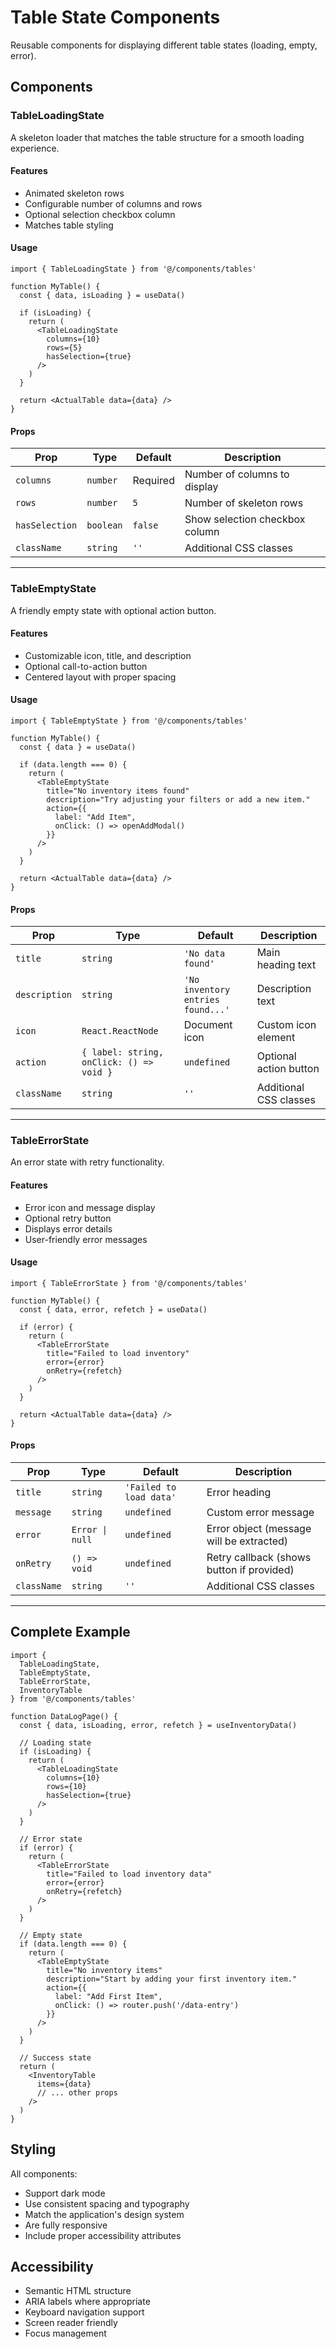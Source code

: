 # Table State Components

Reusable components for displaying different table states (loading, empty, error).

## Components

### TableLoadingState

A skeleton loader that matches the table structure for a smooth loading experience.

#### Features
- Animated skeleton rows
- Configurable number of columns and rows
- Optional selection checkbox column
- Matches table styling

#### Usage

```tsx
import { TableLoadingState } from '@/components/tables'

function MyTable() {
  const { data, isLoading } = useData()

  if (isLoading) {
    return (
      <TableLoadingState
        columns={10}
        rows={5}
        hasSelection={true}
      />
    )
  }

  return <ActualTable data={data} />
}
```

#### Props

| Prop | Type | Default | Description |
|------|------|---------|-------------|
| `columns` | `number` | Required | Number of columns to display |
| `rows` | `number` | `5` | Number of skeleton rows |
| `hasSelection` | `boolean` | `false` | Show selection checkbox column |
| `className` | `string` | `''` | Additional CSS classes |

---

### TableEmptyState

A friendly empty state with optional action button.

#### Features
- Customizable icon, title, and description
- Optional call-to-action button
- Centered layout with proper spacing

#### Usage

```tsx
import { TableEmptyState } from '@/components/tables'

function MyTable() {
  const { data } = useData()

  if (data.length === 0) {
    return (
      <TableEmptyState
        title="No inventory items found"
        description="Try adjusting your filters or add a new item."
        action={{
          label: "Add Item",
          onClick: () => openAddModal()
        }}
      />
    )
  }

  return <ActualTable data={data} />
}
```

#### Props

| Prop | Type | Default | Description |
|------|------|---------|-------------|
| `title` | `string` | `'No data found'` | Main heading text |
| `description` | `string` | `'No inventory entries found...'` | Description text |
| `icon` | `React.ReactNode` | Document icon | Custom icon element |
| `action` | `{ label: string, onClick: () => void }` | `undefined` | Optional action button |
| `className` | `string` | `''` | Additional CSS classes |

---

### TableErrorState

An error state with retry functionality.

#### Features
- Error icon and message display
- Optional retry button
- Displays error details
- User-friendly error messages

#### Usage

```tsx
import { TableErrorState } from '@/components/tables'

function MyTable() {
  const { data, error, refetch } = useData()

  if (error) {
    return (
      <TableErrorState
        title="Failed to load inventory"
        error={error}
        onRetry={refetch}
      />
    )
  }

  return <ActualTable data={data} />
}
```

#### Props

| Prop | Type | Default | Description |
|------|------|---------|-------------|
| `title` | `string` | `'Failed to load data'` | Error heading |
| `message` | `string` | `undefined` | Custom error message |
| `error` | `Error \| null` | `undefined` | Error object (message will be extracted) |
| `onRetry` | `() => void` | `undefined` | Retry callback (shows button if provided) |
| `className` | `string` | `''` | Additional CSS classes |

---

## Complete Example

```tsx
import {
  TableLoadingState,
  TableEmptyState,
  TableErrorState,
  InventoryTable
} from '@/components/tables'

function DataLogPage() {
  const { data, isLoading, error, refetch } = useInventoryData()

  // Loading state
  if (isLoading) {
    return (
      <TableLoadingState
        columns={10}
        rows={10}
        hasSelection={true}
      />
    )
  }

  // Error state
  if (error) {
    return (
      <TableErrorState
        title="Failed to load inventory data"
        error={error}
        onRetry={refetch}
      />
    )
  }

  // Empty state
  if (data.length === 0) {
    return (
      <TableEmptyState
        title="No inventory items"
        description="Start by adding your first inventory item."
        action={{
          label: "Add First Item",
          onClick: () => router.push('/data-entry')
        }}
      />
    )
  }

  // Success state
  return (
    <InventoryTable
      items={data}
      // ... other props
    />
  )
}
```

## Styling

All components:
- Support dark mode
- Use consistent spacing and typography
- Match the application's design system
- Are fully responsive
- Include proper accessibility attributes

## Accessibility

- Semantic HTML structure
- ARIA labels where appropriate
- Keyboard navigation support
- Screen reader friendly
- Focus management
